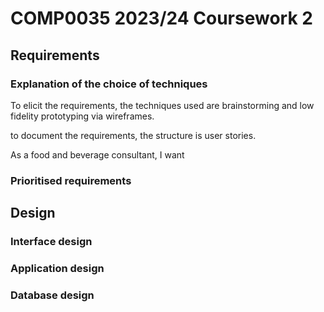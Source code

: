 # COMP0035 2023/24 Coursework 2

## Requirements

### Explanation of the choice of techniques

To elicit the requirements, the techniques used are brainstorming and low fidelity prototyping via wireframes.

to document the requirements, the structure is user stories.

As a food and beverage consultant, I want

### Prioritised requirements

## Design

### Interface design

### Application design

### Database design